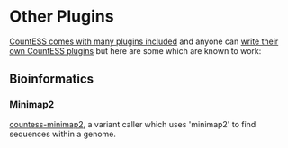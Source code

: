 # Other Plugins

[CountESS comes with many plugins included](../included-plugins/) and anyone can
[write their own CountESS plugins](../writing-plugins/) but here are some which 
are known to work:

## Bioinformatics

### Minimap2

[countess-minimap2](https://github.com/CountESS-Project/countess-minimap2), a variant caller which uses 'minimap2' to find sequences within a genome.


